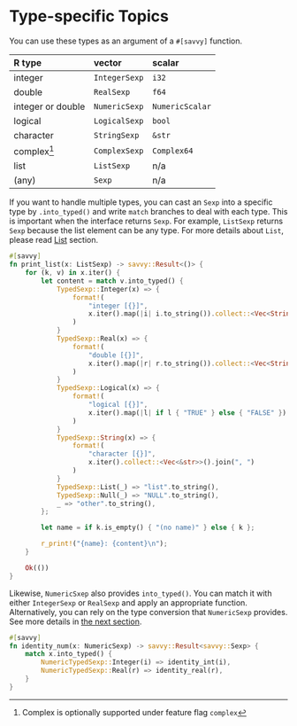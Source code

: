 # Type-specific Topics

You can use these types as an argument of a `#[savvy]` function.

| R type            | vector          | scalar      |
|:------------------|:----------------|:------------|
| integer           | `IntegerSexp`   | `i32`       |
| double            | `RealSexp`      | `f64`       |
| integer or double | `NumericSexp`   | `NumericScalar` |
| logical           | `LogicalSexp`   | `bool`      |
| character         | `StringSexp`    | `&str`      |
| complex[^1]       | `ComplexSexp`   | `Complex64` |
| list              | `ListSexp`      | n/a         |
| (any)             | `Sexp`          | n/a         |

[^1]: Complex is optionally supported under feature flag `complex`

If you want to handle multiple types, you can cast an `Sexp` into a specific
type by `.into_typed()` and write `match` branches to deal with each type. This
is important when the interface returns `Sexp`. For example, `ListSexp` returns
`Sexp` because the list element can be any type. For more details about `List`,
please read [List](./list.md) section.

```rust
#[savvy]
fn print_list(x: ListSexp) -> savvy::Result<()> {
    for (k, v) in x.iter() {
        let content = match v.into_typed() {
            TypedSexp::Integer(x) => {
                format!(
                    "integer [{}]",
                    x.iter().map(|i| i.to_string()).collect::<Vec<String>>().join(", ")
                )
            }
            TypedSexp::Real(x) => {
                format!(
                    "double [{}]",
                    x.iter().map(|r| r.to_string()).collect::<Vec<String>>().join(", ")
                )
            }
            TypedSexp::Logical(x) => {
                format!(
                    "logical [{}]",
                    x.iter().map(|l| if l { "TRUE" } else { "FALSE" }).collect::<Vec<&str>>().join(", ")
                )
            }
            TypedSexp::String(x) => {
                format!(
                    "character [{}]",
                    x.iter().collect::<Vec<&str>>().join(", ")
                )
            }
            TypedSexp::List(_) => "list".to_string(),
            TypedSexp::Null(_) => "NULL".to_string(),
            _ => "other".to_string(),
        };

        let name = if k.is_empty() { "(no name)" } else { k };

        r_print!("{name}: {content}\n");
    }

    Ok(())
}
```

Likewise, `NumericSxep` also provides `into_typed()`. You can match it with
either `IntegerSexp` or `RealSexp` and apply an appropriate function.
Alternatively, you can rely on the type conversion that `NumericSexp` provides.
See more details in [the next section](./atomic_types.md).

```rust
#[savvy]
fn identity_num(x: NumericSexp) -> savvy::Result<savvy::Sexp> {
    match x.into_typed() {
        NumericTypedSexp::Integer(i) => identity_int(i),
        NumericTypedSexp::Real(r) => identity_real(r),
    }
}
```

